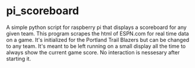 # pi_scoreboard
A simple python script for raspberry pi that displays a scoreboard for any given team.
This program scrapes the html of ESPN.com for real time data on a game. It's initialized for the Portland Trail Blazers but can be changed to any team. It's meant to be left running on a small display all the time to always show the current game score. No interaction is nessesary after starting it.

